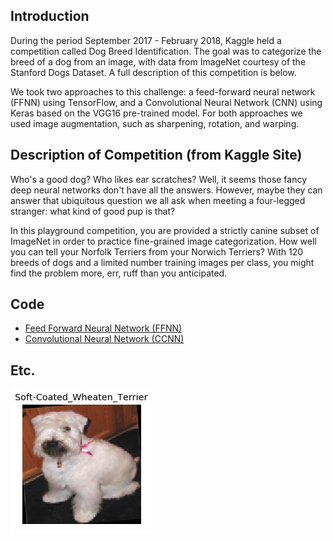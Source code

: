## Introduction

During the period September 2017 - February 2018, Kaggle held a competition called Dog Breed Identification. The goal was to categorize the breed of a dog from an image, with data from ImageNet courtesy of the Stanford Dogs Dataset. A full description of this competition is below. 

We took two approaches to this challenge: a feed-forward neural network (FFNN) using TensorFlow, and a Convolutional Neural Network (CNN) using Keras based on the VGG16 pre-trained model. For both approaches we used image augmentation, such as sharpening, rotation, and warping. 

## Description of Competition (from Kaggle Site)

Who's a good dog? Who likes ear scratches? Well, it seems those fancy deep neural networks don't have all the answers. However, maybe they can answer that ubiquitous question we all ask when meeting a four-legged stranger: what kind of good pup is that?

In this playground competition, you are provided a strictly canine subset of ImageNet in order to practice fine-grained image categorization. How well you can tell your Norfolk Terriers from your Norwich Terriers? With 120 breeds of dogs and a limited number training images per class, you might find the problem more, err, ruff than you anticipated.

## Code

* [Feed Forward Neural Network (FFNN)](https://github.com/dmodjeska/dog_breed_identification/blob/master/HW4_AML71_Modjeska_Murphy_FFNN.ipynb)
* [Convolutional Neural Network (CCNN)](https://github.com/dmodjeska/dog_breed_identification/blob/master/HW4_AML71_Modjeska_Murphy_CNN.ipynb)

## Etc.

![](https://github.com/dmodjeska/dog_breed_identification/blob/master/dog.png)
